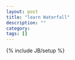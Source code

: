 ```yaml
---
layout: post
title: "learn Waterfall"
description: ""
category: 
tags: []
---
```

{% include JB/setup %}
